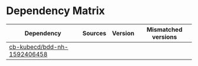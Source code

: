 # Dependency Matrix

Dependency | Sources | Version | Mismatched versions
---------- | ------- | ------- | -------------------
[cb-kubecd/bdd-nh-1592406458](https://github.com/cb-kubecd/bdd-nh-1592406458.git) |  | []() | 
